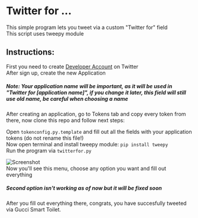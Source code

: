 # Twitter for ...  
This simple program lets you tweet via a custom "Twitter for" field  
This script uses tweepy module  

## Instructions:
First you need to create [Developer Account](https://developer.twitter.com) on Twitter  
After sign up, create the new Application
##### Note: Your application name will be important, as it will be used in "Twitter for [application name]", if you change it later, this field will still use old name, be careful when choosing a name  
After creating an application, go to Tokens tab and copy every token from there, now clone this repo and follow next steps:  
  
Open `tokenconfig.py.template` and fill out all the fields with your application tokens (do not rename this file!)  
Now open terminal and install tweepy module: `pip install tweepy`  
Run the program via `twitterfor.py`  

![Screenshot](https://github.com/X1nto/twitter-for-x/blob/master/Screenshot.png)  
Now you'll see this menu, choose any option you want and fill out everything  

##### Second option isn't working as of now but it will be fixed soon  

After you fill out everything there, congrats, you have succesfully tweeted via Gucci Smart Toilet.  
